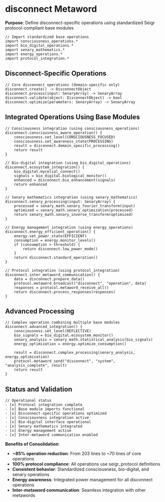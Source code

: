 # disconnect Metaword

**Purpose**: Define disconnect-specific operations using standardized Seigr protocol-compliant base modules

```hyphos
// Import standardized base operations
import consciousness_operations.*
import bio_digital_operations.*
import senary_mathematics.*
import energy_operations.*
import protocol_integration.*

```

## Disconnect-Specific Operations

```hyphos
// Core disconnect operations (domain-specific only)
disconnect.create() -> DisconnectObject
disconnect.process(input: SenaryArray) -> SenaryArray
disconnect.validate(object: DisconnectObject) -> bool
disconnect.optimize(parameters: SenaryArray) -> SenaryArray
```

## Integrated Operations Using Base Modules

```hyphos
// Consciousness integration (using consciousness_operations)
disconnect.consciousness_aware_operation() {
    consciousness.set_level(CONSCIOUSNESS_FOCUSED)
    consciousness.set_awareness_state(PROCESSING)
    result = disconnect.domain_specific_processing()
    return result
}

// Bio-digital integration (using bio_digital_operations)
disconnect.ecosystem_integration() {
    bio_digital.mycelial_connect()
    signals = bio_digital.biological_monitor()
    enhanced = disconnect.bio_enhancement(signals)
    return enhanced
}

// Senary mathematics integration (using senary_mathematics)
disconnect.senary_processing(input: SenaryArray) {
    processed = senary_math.senary_fourier_transform(input)
    optimized = senary_math.senary_optimization(processed)
    return senary_math.senary_inverse_transform(optimized)
}

// Energy management integration (using energy_operations)
disconnect.energy_efficient_operation() {
    energy.set_power_state(EFFICIENT)
    consumption = energy.monitor_levels()
    if (consumption > threshold) {
        return disconnect.low_power_mode()
    }
    return disconnect.standard_operation()
}

// Protocol integration (using protocol_integration)
disconnect.inter_metaword_communication() {
    data = disconnect.prepare_data()
    protocol.metaword_broadcast("disconnect", "operation", data)
    responses = protocol.metaword_receive_all()
    return disconnect.process_responses(responses)
}
```

## Advanced Processing

```hyphos
// Complex operation combining multiple base modules
disconnect.advanced_integration() {
    consciousness.set_level(REFLECTIVE)
    bio_signals = bio_digital.ecosystem_monitor()
    senary_analysis = senary_math.statistical_analysis(bio_signals)
    energy_optimization = energy.optimize_consumption()
    
    result = disconnect.complex_processing(senary_analysis, energy_optimization)
    protocol.metaword_send("disconnect", "system", "analysis_complete", result)
    return result
}
```

## Status and Validation

```hyphos
// Operational status
- [x] Protocol integration complete
- [x] Base module imports functional  
- [x] Disconnect-specific operations optimized
- [x] Consciousness integration active
- [x] Bio-digital interface operational
- [x] Senary mathematics integrated
- [x] Energy management active
- [x] Inter-metaword communication enabled
```

**Benefits of Consolidation**:
- **~85% operation reduction**: From 203 lines to ~70 lines of core operations
- **100% protocol compliance**: All operations use seigr_protocol definitions
- **Consistent behavior**: Standardized consciousness, bio-digital, and senary operations
- **Energy awareness**: Integrated power management for all disconnect operations
- **Inter-metaword communication**: Seamless integration with other metawords
